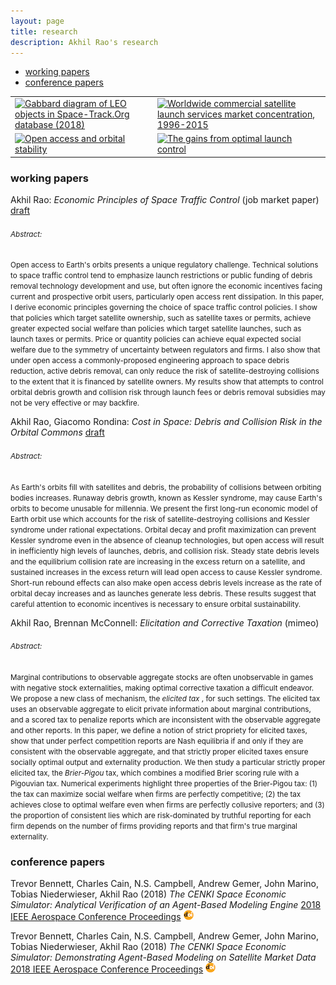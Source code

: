 ```yaml
---
layout: page
title: research
description: Akhil Rao's research
---
```


<style type="text/css">
<!--
.tab { margin-left: 40px; }
-->
</style>

<div class="navbar">
    <div class="navbar-inner">
        <ul class="nav">
            <li><a href="#working papers">working papers</a></li>
            <li><a href="#conference papers">conference papers</a></li>
        </ul>
    </div>
</div>

<table class="wide">
<tr>
  <td class="left">
    <a href="publpics/leo_gabbard_all.html">
        <img src="../../assets/publpics/leo_gabbard_all.png" alt="Gabbard diagram of LEO objects in Space-Track.Org database (2018)" title="Where are satellites and debris in LEO?"/>
    </a>
  </td>
  <td class="right">
    <a href="publpics/yearly_hhi_leo_gso.html">
        <img src="../../assets/publpics/yearly_hhi_leo_gso.png" alt="Worldwide commercial satellite launch services market concentration, 1996-2015" title="How competitive is the satellite launch industry in the New Space era?"/>
    </a>
  </td>
</tr>
<tr>
  <td class="left">
    <a href="publpics/biffplot3.html">
        <img src="../../assets/publpics/biffplot3.png" alt="Open access and orbital stability" title="When are open-access orbital steady states stable?"/>
    </a>
  </td>
  <td class="right">
    <a href="publpics/value_diff_1.html">
        <img src="../../assets/publpics/value_diff_1.png" alt="The gains from optimal launch control" title="What do society's gains from optimal orbit use look like?"/>
    </a>
  </td>
</tr>
</table>

<!-- <div class="navbar">
  <div class="navbar-inner">
      <ul class="nav">
          <li><a href="morefigs.html">see more figures</a></li>
      </ul>
  </div>
</div> -->


### <a name="working papers"></a>working papers

Akhil Rao: *Economic Principles of Space Traffic Control* (job market paper) [draft](../../assets/working_papers/Economic_Principles_of_Space_Traffic_Control.pdf)

<p class="tab">
	<small>
		<h6><a name="abstract"></a>Abstract:</h6> Open access to Earth's orbits presents a unique regulatory challenge. Technical solutions to space traffic control tend to emphasize launch restrictions or public funding of debris removal technology development and use, but often ignore the economic incentives facing current and prospective orbit users, particularly open access rent dissipation. In this paper, I derive economic principles governing the choice of space traffic control policies. I show that policies which target satellite ownership, such as satellite taxes or permits, achieve greater expected social welfare than policies which target satellite launches, such as launch taxes or permits. Price or quantity policies can achieve equal expected social welfare due to the symmetry of uncertainty between regulators and firms. I also show that under open access a commonly-proposed engineering approach to space debris reduction, active debris removal, can only reduce the risk of satellite-destroying collisions to the extent that it is financed by satellite owners. My results show that attempts to control orbital debris growth and collision risk through launch fees or debris removal subsidies may not be very effective or may backfire.
	</small>
</p>

Akhil Rao, Giacomo Rondina: *Cost in Space: Debris and Collision Risk in the Orbital Commons* [draft](../../assets/working_papers/Cost_in_Space.pdf)

<p class="tab">
	<small>
		<h6><a name="abstract"></a>Abstract:</h6> As Earth's orbits fill with satellites and debris, the probability of collisions between orbiting bodies increases. Runaway debris growth, known as Kessler syndrome, may cause Earth's orbits to become unusable for millennia. We present the first long-run economic model of Earth orbit use which accounts for the risk of satellite-destroying collisions and Kessler syndrome under rational expectations. Orbital decay and profit maximization can prevent Kessler syndrome even in the absence of cleanup technologies, but open access will result in inefficiently high levels of launches, debris, and collision risk. Steady state debris levels and the equilibrium collision rate are increasing in the excess return on a satellite, and sustained increases in the excess return will lead open access to cause Kessler syndrome. Short-run rebound effects can also make open access debris levels increase as the rate of orbital decay increases and as launches generate less debris. These results suggest that careful attention to economic incentives is necessary to ensure orbital sustainability.
	</small>
</p>

Akhil Rao, Brennan McConnell: *Elicitation and Corrective Taxation* (mimeo) <!--[draft](../../assets/working_papers/Elicitation_and_Corrective_Taxation.pdf)-->

<p class="tab">
	<small>
		<h6><a name="abstract"></a>Abstract:</h6> Marginal contributions to observable aggregate stocks are often unobservable in games with negative stock externalities, making optimal corrective taxation a difficult endeavor. We propose a new class of mechanism, the <i>elicited tax </i>, for such settings. The elicited tax uses an observable aggregate to elicit private information about marginal contributions, and a scored tax to penalize reports which are inconsistent with the observable aggregate and other reports. In this paper, we define a notion of strict propriety for elicited taxes, show that under perfect competition reports are Nash equilibria if and only if they are consistent with the observable aggregate, and that strictly proper elicited taxes ensure socially optimal output and externality production. We then study a particular strictly proper elicited tax, the <i>Brier-Pigou</i> tax, which combines a modified Brier scoring rule with a Pigouvian tax. Numerical experiments highlight three properties of the Brier-Pigou tax: (1) the tax can maximize social welfare when firms are perfectly competitive; (2) the tax achieves close to optimal welfare even when firms are perfectly collusive reporters; and (3) the proportion of consistent lies which are risk-dominated by truthful reporting for each firm depends on the number of firms providing reports and that firm's true marginal externality.
	</small>
</p>


### <a name="conference papers"></a>conference papers
Trevor Bennett, Charles Cain, N.S. Campbell, Andrew Gemer, John Marino, Tobias Niederwieser, Akhil Rao (2018) *The CENKI Space Economic Simulator: Analytical Verification of an Agent-Based Modeling Engine* [2018 IEEE Aerospace Conference Proceedings](https://ieeexplore.ieee.org/document/8396369/) [![doi](icons16/doi-icon.png)](https://doi.org/10.1109/AERO.2018.8396369)

Trevor Bennett, Charles Cain, N.S. Campbell, Andrew Gemer, John Marino, Tobias Niederwieser, Akhil Rao (2018) *The CENKI Space Economic Simulator: Demonstrating Agent-Based Modeling on Satellite Market Data* [2018 IEEE Aerospace Conference Proceedings](https://ieeexplore.ieee.org/document/8396565/) [![doi](icons16/doi-icon.png)](https://doi.org/10.1109/AERO.2018.8396565)
